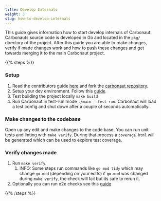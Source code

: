 ```yaml
---
title: Develop Internals
weight: 3
slug: how-to-develop-internals
---
```


This guide gives information how to start develop internals of Carbonaut. Carbonauts source code is developed in Go and located in the `pkg/` directory of the project. After this guide you are able to make changes, verify if made changes work and how to push these changes and get towards merging it to the main Carbonaut project.

{{% steps %}}

### Setup

1. Read the contributors guide [here](/docs/contributing/) and fork the [carbonaut repository](https://github.com/leonardpahlke/carbonaut/fork).
2. Setup your dev environment. Follow this [guide](/docs/guides/how-to-setup-dev-environment/).
3. Test building the project locally `make build`
4. Run Carbonaut in test-run mode `./main --test-run`. Carbonaut will load a test config and shut down after a couple of seconds automatically.

### Make changes to the codebase

Open up any edit and make changes to the code base. You can run unit tests and linting with `make verify`. During that process a `coverage.html` will be generated which can be used to explore test coverage.

### Verify changes made

1. Run `make verify`.
   1. INFO: Some steps run commands like `go mod tidy` which may change `go.mod` (depending on your edits) if `go.mod` was changed during `make verify`, the check will fail but its safe to rerun it.
2. Optionally you can run e2e checks see this [guide](/docs/guides/how-to-test-e2e/)

{{% /steps %}}

